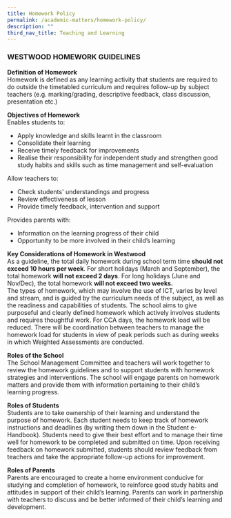 ```yaml
---
title: Homework Policy
permalink: /academic-matters/homework-policy/
description: ""
third_nav_title: Teaching and Learning
---
```

### WESTWOOD HOMEWORK GUIDELINES


**Definition of Homework**  \
Homework is defined as any learning activity that students are required to do outside the timetabled curriculum and requires follow-up by subject teachers (e.g. marking/grading, descriptive feedback, class discussion, presentation etc.)


**Objectives of Homework**\
Enables students to:

* Apply knowledge and skills learnt in the classroom
* Consolidate their learning
* Receive timely feedback for improvements	
* Realise their responsibility for independent study and strengthen good study habits and skills such as time management and self-evaluation

Allow teachers to: 

*   Check students' understandings and progress
*   Review effectiveness of lesson
*   Provide timely feedback, intervention and support

Provides parents with:

*   Information on the learning progress of their child
*   Opportunity to be more involved in their child’s learning

  

**Key Considerations of Homework in Westwood**\
As a guideline, the total daily homework during school term time **should not exceed 10 hours per week**. For short holidays (March and September), the total homework **will not exceed 2 days**. For long holidays (June and Nov/Dec), the total homework **will not exceed two weeks.**  
The types of homework, which may involve the use of ICT, varies by level and stream, and is guided by the curriculum needs of the subject, as well as the readiness and capabilities of students. The school aims to give purposeful and clearly defined homework which actively involves students and requires thoughtful work. For CCA days, the homework load will be reduced. There will be coordination between teachers to manage the homework load for students in view of peak periods such as during weeks in which Weighted Assessments are conducted. 

  

**Roles of the School**\
The School Management Committee and teachers will work together to review the homework guidelines and to support students with homework strategies and interventions. The school will engage parents on homework matters and provide them with information pertaining to their child’s learning progress.   

**Roles of Students**\
Students are to take ownership of their learning and understand the purpose of homework. Each student needs to keep track of homework instructions and deadlines (by writing them down in the Student e-Handbook). Students need to give their best effort and to manage their time well for homework to be completed and submitted on time. Upon receiving feedback on homework submitted, students should review feedback from teachers and take the appropriate follow-up actions for improvement. 
  

**Roles of Parents**  
Parents are encouraged to create a home environment conducive for studying and completion of homework, to reinforce good study habits and attitudes in support of their child’s learning. Parents can work in partnership with teachers to discuss and be better informed of their child’s learning and development. 